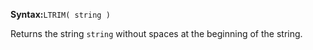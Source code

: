**Syntax:**`LTRIM( string )`

Returns the string `string` without spaces at the beginning of the string.